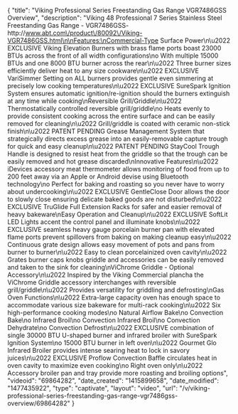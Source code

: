 {
    "title": "Viking Professional Series Freestanding Gas Range VGR7486GSS Overview",
    "description": "Viking 48  Professional 7 Series Stainless Steel Freestanding Gas Range - VGR7486GSS- http:\/\/www.abt.com\/product\/80092\/Viking-VGR7486GSS.html\n\nFeatures:\nCommercial-Type Surface Power\n\u2022 EXCLUSIVE Viking Elevation Burners with brass flame ports boast 23000 BTUs across the front of all width configurations\no With multiple 15000 BTUs and one 8000 BTU burner across the rear\n\u2022 Three burner sizes efficiently deliver heat to any size cookware\n\u2022 EXCLUSIVE VariSimmer Setting on ALL burners provides gentle even simmering at precisely low cooking temperatures\n\u2022 EXCLUSIVE SureSpark Ignition System ensures automatic ignition\/re-ignition should the burners extinguish at any time while cooking\nReversible Grill\/Griddle\n\u2022 Thermostatically controlled reversible grill\/griddle\no Heats evenly to provide consistent cooking across the entire surface and can be easily removed for cleaning\n\u2022 Grill\/griddle is coated with ceramic non-stick finish\n\u2022 PATENT PENDING Grease Management System that strategically directs excess grease into an easily-removable capture trough for quick and easy cleanup\n\u2022 PATENT PENDING StayCool Trough Handle is designed to resist heat from the griddle so that the trough can be easily removed and hot grease discarded\nInnovative Features\n\u2022 iDevices accessory meat thermometer allows monitoring of food from up to 200 feet away via an Apple or Android devise using Bluetooth technology\no Perfect for baking and roasting so you never have to worry about undercooking\n\u2022 EXCLUSIVE GentleClose Door allows the door to slowly close ensuring delicate baked goods are not disturbed\n\u2022 EXCLUSIVE TruGlide Full Extension Racks for safer and easier removal of heavy bakeware\nEasy Operation and Cleanup\n\u2022 EXCLUSIVE SoftLit LED Lights accent the control panel and illuminate knobs\n\u2022 EXCLUSIVE seamless heavy gauge porcelain burner pan with elevated flame ports prevent spillovers from baking on making cleanup easy\n\u2022 Continuous grate design allows easy movement of pots and pans from burner to burner\n\u2022 Easy to clean porcelainized oven cavity\n\u2022 Grates burner caps knobs griddle and accessories can be easily removed and taken to the sink for cleaning\nViChrome Griddle - Optional Accessory\n\u2022 Inspired by the Viking Commercial plancha the ViChrome Griddle accessory interchanges with reversible grill\/griddle\n\u2022 Provides versatility for griddling and defrosting\nGas Oven Functions\n\u2022 Extra-large capacity oven has enough space to accommodate various size bakeware for multi-rack cooking\n\u2022 Six high-performance cooking modes\no Natural Airflow Bake\no Convection Bake\no Infrared Broil\no Convection Infrared Broil\no Convection Dehydrate\no Convection Defrost\n\u2022 EXCLUSIVE combination of single 30000 BTU U-shaped burner and infrared broiler with SureSpark Ignition System\no 15000 BTU burner in left oven\n\u2022 Gourmet Glo Infrared Broiler provides intense searing heat to lock in savory juices\n\u2022 EXCLUSIVE Proflow Convection Baffle circulates heat in oven cavity to maximize even cooking\no Right oven only\n\u2022 Accessory broiler pan and tray provide more roasting and broiling options",
    "videoid": "69864282",
    "date_created": "1415899658",
    "date_modified": "1477435922",
    "type": "captivate",
    "layout": "video",
    "url": "\/v\/viking-professional-series-freestanding-gas-range-vgr7486gss-overview\/69864282"
}